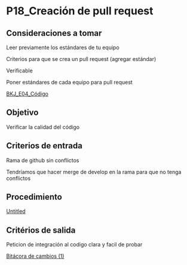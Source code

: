 # P18_Creación de pull request

## **Consideraciones a tomar**

Leer previamente los estándares de tu equipo 

Criterios para que se crea un pull request (agregar estándar)

Verificable

Poner estándares de cada equipo para pull request

[BKJ_E04_Código](../Esta%CC%81ndares%206577b6d75d3a4f788a00749c1fa0feee/BKJ_E04_Co%CC%81digo%20be0d121c15e64b5a9c5631cce51f8792.md) 

## **Objetivo**

Verificar la calidad del código

## **Criterios de entrada**

Rama de github sin conflictos

Tendríamos que hacer merge de develop en la rama para que no tenga conflictos

## **Procedimiento**

[Untitled](P18_Creacio%CC%81n%20de%20pull%20request%20b11c58cb1ce14b42950a56f0b4e618cf/Untitled%20Database%20c198db28e3444101a69fbfea6b0cd5d9.csv)

## **Critérios de salida**

Peticion de integración al codigo clara y facil de probar

[Bitácora de cambios (1)](P18_Creacio%CC%81n%20de%20pull%20request%20b11c58cb1ce14b42950a56f0b4e618cf/Bita%CC%81cora%20de%20cambios%20(1)%2051d510da867f47c19d44f8185a9d5691.csv)